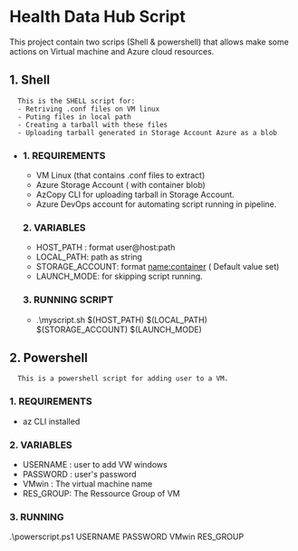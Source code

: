 # Health Data Hub Script

This project contain two scrips (Shell & powershell) that allows make some actions on Virtual machine and Azure cloud resources.

## 1. Shell
      This is the SHELL script for:
      - Retriving .conf files on VM linux
      - Puting files in local path
      - Creating a tarball with these files
      - Uploading tarball generated in Storage Account Azure as a blob

- 
   ### 1. REQUIREMENTS

    - VM Linux (that contains .conf files to extract)
    - Azure Storage Account ( with container blob)
    - AzCopy CLI for uploading tarball in Storage Account.
    - Azure DevOps account for automating script running in pipeline.
   
   ### 2. VARIABLES
    - HOST_PATH :  format user@host:path
    - LOCAL_PATH:  path as string
    - STORAGE_ACCOUNT: format <name:container> ( Default value set)
    - LAUNCH_MODE: <dry-run> for skipping script running.
   
   ### 3. RUNNING SCRIPT
    - .\myscript.sh $(HOST_PATH) $(LOCAL_PATH) $(STORAGE_ACCOUNT) $(LAUNCH_MODE)
    
## 2. Powershell
      This is a powershell script for adding user to a VM.
   ### 1. REQUIREMENTS
   - az CLI installed
   
   ### 2. VARIABLES
   - USERNAME : user to add VW windows
   - PASSWORD : user's password
   - VMwin    : The virtual machine name
   - RES_GROUP: The Ressource Group of VM
   
   ### 3. RUNNING
   
  .\powerscript.ps1 USERNAME PASSWORD VMwin RES_GROUP